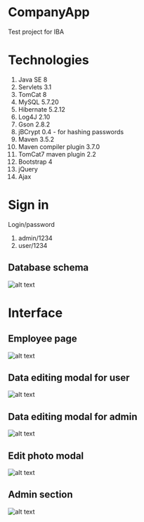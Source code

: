 # CompanyApp
Test project for IBA
# Technologies
1. Java SE 8
2. Servlets 3.1
3. TomCat 8
4. MySQL 5.7.20
5. Hibernate 5.2.12
6. Log4J 2.10
7. Gson 2.8.2
8. jBCrypt 0.4 - for hashing passwords
9. Maven 3.5.2
10. Maven compiler plugin 3.7.0
11. TomCat7 maven plugin 2.2
12. Bootstrap 4
13. jQuery
14. Ajax
# Sign in
Login/password
1. admin/1234
2. user/1234
## Database schema
![alt text](https://pp.userapi.com/c830709/v830709665/5c4d2/TH8qsvXsia8.jpg)
# Interface
## Employee page
![alt text](https://pp.userapi.com/c840639/v840639528/4d296/45VcGE-I1Sg.jpg)
## Data editing modal for user
![alt text](https://pp.userapi.com/c840639/v840639528/4d2a0/rl3W-3vkNpg.jpg)
## Data editing modal for admin
![alt text](https://pp.userapi.com/c834400/v834400528/a31e5/3iwA5HRVcwM.jpg)
## Edit photo modal
![alt text](https://pp.userapi.com/c834400/v834400528/a31db/HY6cduVEJM4.jpg)
## Admin section
![alt text](https://pp.userapi.com/c840639/v840639528/4d2be/UY8ctidGmn4.jpg)
